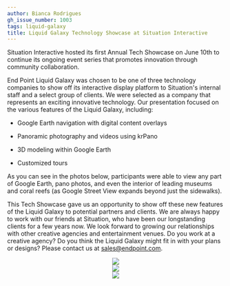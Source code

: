 ```yaml
---
author: Bianca Rodrigues
gh_issue_number: 1003
tags: liquid-galaxy
title: Liquid Galaxy Technology Showcase at Situation Interactive
---
```




Situation Interactive hosted its first Annual Tech Showcase on June 10th to continue its ongoing event series that promotes innovation through community collaboration.

End Point Liquid Galaxy was chosen to be one of three technology companies to show off its interactive display platform to Situation's internal staff and a select group of clients. We were selected as a company that represents an exciting innovative technology. Our presentation focused on the various features of the Liquid Galaxy, including:

- Google Earth navigation with digital content overlays

- Panoramic photography and videos using krPano

- 3D modeling within Google Earth

- Customized tours 

As you can see in the photos below, participants were able to view any part of Google Earth, pano photos, and even the interior of leading museums and coral reefs (as Google Street View expands beyond just the sidewalks).

This Tech Showcase gave us an opportunity to show off these new features of the Liquid Galaxy to potential partners and clients. We are always happy to work with our friends at Situation, who have been our longstanding clients for a few years now. We look forward to growing our relationships with other creative agencies and entertainment venues. Do you work at a creative agency? Do you think the Liquid Galaxy might fit in with your plans or designs? Please contact us at [sales@endpoint.com](mailto:sales@endpoint.com).

<div class="separator" style="clear: both; text-align: center;"><a href="/blog/2014/06/24/liquid-galaxy-technology-showcase-at/image-0-big.jpeg" imageanchor="1" style="margin-left: 1em; margin-right: 1em;"><img border="0" src="/blog/2014/06/24/liquid-galaxy-technology-showcase-at/image-0.jpeg"/></a></div>

<div class="separator" style="clear: both; text-align: center;"><a href="/blog/2014/06/24/liquid-galaxy-technology-showcase-at/image-1-big.jpeg" imageanchor="1" style="margin-left: 1em; margin-right: 1em;"><img border="0" src="/blog/2014/06/24/liquid-galaxy-technology-showcase-at/image-1.jpeg"/></a></div>

<div class="separator" style="clear: both; text-align: center;"><a href="/blog/2014/06/24/liquid-galaxy-technology-showcase-at/image-2-big.jpeg" imageanchor="1" style="margin-left: 1em; margin-right: 1em;"><img border="0" src="/blog/2014/06/24/liquid-galaxy-technology-showcase-at/image-2.jpeg"/></a></div>



